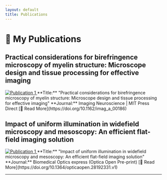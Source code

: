 ```yaml
---
layout: default
title: Publications
---
```


# 📖 My Publications

## **Practical considerations for birefringence microscopy of myelin structure: Microscope design and tissue processing for effective imaging**
<a href="https://doi.org/10.1162/imag_a_00186">
    <img src="{{ site.baseurl }}/assets/images/BRM_widefield_thumbnail.png" alt="Publication 1" class="thumbnail">
</a>
**Title:** "Practical considerations for birefringence microscopy of myelin structure: Microscope design and tissue processing for effective imaging"  
**Journal:** Imaging Neuroscience | MIT Press Direct
[🔗 Read More](https://doi.org/10.1162/imag_a_00186)

## **Impact of uniform illumination in widefield microscopy and mesoscopy: An efficient flat-field imaging solution**
<a href="https://doi.org/10.1364/opticaopen.28192331.v1">
    <img src="{{ site.baseurl }}/assets/images/Kohler_v_Basic_v_EUCLID.png" alt="Publication 1" class="thumbnail">
</a>
**Title:** "Impact of uniform illumination in widefield microscopy and mesoscopy: An efficient flat-field imaging solution"  
**Journal:** Biomedical Optics express (Optica Open Pre-print)
[🔗 Read More](https://doi.org/10.1364/opticaopen.28192331.v1)

---

